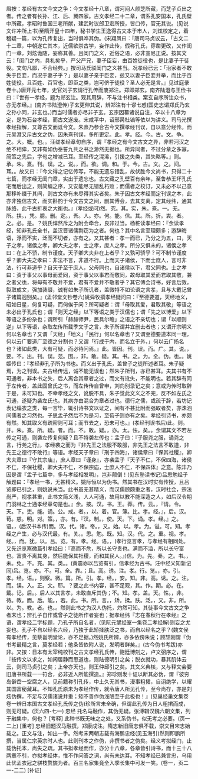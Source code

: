 <!-- { "loadSidebar": true } -->
眉按：孝经有古文今文之争：今文孝经十八章，谓河间人颜芝所藏，而芝子贞出之者。传之者有长孙、江、后、翼四家。古文孝经二十二章，谓系孔安国本，孔氏壁中所藏，孝昭时鲁国三老所献，建武时议郎卫宏所授，皆口传，官无其说。(见说文许冲所上书)至隋开皇十四年，秘书学生王逸得古文本于市人，刘炫校定之，着稽疑一篇，以为孔传复出，当时俱哗其伪。(宋翔凤曰：『唐司马贞议云，「古文二十二章，中朝遂亡其本，近儒欲崇古学，妄作此传，假称孔氏，穿凿更改，又作闺门一章，刘炫诡随，妄称其善。且闺门之义，近俗之语，必非宣尼正说。按其文云：「闺门之内，具礼矣乎，严父严兄，妻子臣妄，由百姓徒役也，是比妻子于徒役。文句凡鄙，不合经典。」按司马氏驳闺门之义甚当。况孝经已云：「治家者不敢失于臣妾，而况于妻子乎？」是以妻子亲于臣妾，兹又以妻子臣妾并举，而比于百姓徒役。且百姓、百官也，即臣之类，岂可侪于徒役？圣人必无是言。』见过庭录卷十。)唐开元七年，史官刘子玄请行孔传而废郑注。郑即郑玄。南齐陆澄与王俭书曰：『世有一孝经，题为郑玄注。观其用辞，不与注书相类。案玄自序所注众书，亦无孝经。』(南齐书陆澄传)子玄更伸其说，辨郑注有十谬七惑(国史志谓郑氏乃玄之孙小同，非玄也。)而当时儒者亦尽非子玄。玄宗因纂诸说自注，卒以十八章为定，是为石台孝经，而古文遂废。宋咸平中，诏邢昺杜镐等依以为讲义。司马光撰孝经指解，又尊古文而诋今文。朱熹乃参合古今文撰孝经刊误，自以意分经传。而元吴澄又斥古文之伪，因朱熹刊误，多所更定。此。孝。经。今。古。文。争。之。大。概。也。。汪绂孝经章句自序，谓『孝经之有今文古文之异，非若河汉之绝不相侔，又非有如伪泰誓九共之书之渺然无据也。所异同者，不过分章之多寡，简策之先后，字句之增减已耳。至经传之混浠，引援之失类，其失略等。』则。承。朱。熹。刊。误。之。说。，而。欲。调。和。于。今。古。文。之。间。耳。。故又曰：『今文得之记忆传写，不能无遗忘错乱，故伏胜今文尚书，只得二十七篇，而孝经无闺门章，实出于遗忘也。古文藏之孔壁百有余年，至鲁恭王坏孔氏宅而后出之，则简编之序，又安能尽无错乱朽败；而儒者之校订，又未必不以己意那移补缀于其间，则古文亦有未尽得其实者矣。朱子因古文孝经而定刊误之本，此亦非独信古文，而实斟酌于今文古文之间，删其傅会，去其支离，定其经纬，通其脉络，此千古折衷之大衡也。』(孝经或问)然。究。其。实，朱。熹。一。无。所。挟。，凭。臆。删。定。，吾。人。亦。何。能。信。其。所。折。衷。者。之。必。是。？姚氏悍然斥之为附会牵合，良非过当。杨桩读孝经曰：『余读孝经，知非孔氏全书，盖汉晋诸儒剽窃为之者。何也？其中名言至理颇多；游辞晦语，浮而不实，泛而不切者，亦有之。又其甚者：孝一而已，乃分之为五，曰，天子之孝，诸侯之孝，卿大夫之孝，士之孝，庶人之孝。所分又俱未的，诸侯之孝曰：在上不骄，制节谨度。天子卿大夫非在上者乎？又孰可骄乎？可不制节谨度乎？卿大夫之孝曰：非法不言，非道不行。上而天子诸侯，下而士庶人，言可非法，行可非道乎？自天子至于庶人，父母同也，自诸侯以下，君父同也。士之孝曰：资于事父以事母而爱同，资于事父以事君而敬同，故母取其爱而君取其敬，兼之者父也，将母有不敬并不爱，君有不爱并不敬者乎？其它傅会诗书，好言后效，裂取成文，强加装缀，诚有如朱子所讥者，盖微特不如论语之言孝，且与大戴记曾子诸篇迥别矣。』(孟邻堂文钞卷六)姚舜牧撰孝经疑问曰：『至德要道，天经地义，昭如日星，何复可疑，而何俟于问？所可疑者：谓「母取其爱，君取其敬」等语之未必出于孔氏也；谓「则天之经」以下等语之类于汉儒也；谓「先之以博爱」以下等语之多纷杂也；谓所引「赫赫师尹，民具尔瞻」之语之不亲切也；谓「以顺则逆」以下等语，杂取左传所载季文子之言，朱子所谓并宜删去者也；又谓开宗明义何以名章也？又谓「天经」「地义」「民行」何以名章也？又谓至德要道本同一理，何以云广要道广至德之分割也？又谓「行成于内，而名立于外，」何以云广扬名也？诸如此类，大有可疑，而必待问焉。』此。皆因。刊。误。而。广。其。说。，要。不。出。刊。误。范。围。，非。敢。疑。其。书。之。为。全。伪。也。。姚姬传曰：『孝经非孔子所为书也。而义出于孔氏，盖曾子之徒所述者耳。朱子疑焉，为之刊误。夫古经传远，诚不能无误也；然朱子所刊，亦已甚耳。夫其书有不可通者，非本书之失，后人离合其章者之过，而文有讹失，不能明也。若其辞有同于左传者，盖此固曾氏之书，而左传传自曾申，刘向别录记之矣；意或为传时取辞于是，未可知也。不幸孝经之文，讹脱不具，朱子觉此文义之不完，反不如左氏之可通，遂疑为袭左氏也。其病亦由混合为章者过也。德行之儒，或疏于辞，若坊记表记缁衣之类，每一言毕，辄引诗书文以证之，间有不甚比附而强取者矣，亦洙泗间儒者之习然也。子思孟子然后不为是习，至荀子则亦有之矣。孝经引诗书，亦颇有然。知其取义有疏密则可耳；而节去之，恐未可也。』(孝经刊误书后)此。则。并。朱。熹。所。疑。者。而。不。敢。疑。，亦。太。怯。矣。。余谓其文不若左传之可通，则袭左传复何疑？且不特袭左传也：孟子曰：『子服尧之服，诵尧之言，行尧之行』，孝经袭之而为『非先王之法服不敢服，非先王之法言不敢道，非先王之德行不敢行』等语。孝经天子章曰『刑于四海』，诸侯章曰『保其社稷』，卿大夫章曰『守其宗庙』，庶人章曰『谨身』，亦袭孟子『天子不仁，不保四海，诸侯不仁，不保社稷，卿大夫不仁，不保宗庙，士庶人不仁，不保四体』之意。陈沣乃因是谓『孟子七篇中，多与孝经相发明』，岂非颠倒！(见东塾读书记)吕思勉经子解题曰：『孝经一书，无甚精义。姚际恒以为伪书。然其书在汉时实有传授，且吕览即已引之，则姚说未当。此书虽无甚精义，而汉儒顾颇重之者，汉时社会，宗法尚严，视孝甚重，此书文简义浅，人人可通，故用以教不能深造之人，如后汉令期门羽林之士通孝经章句是也。』余。按。汉。书。王。莽。传。云。，『请。令。天。下。吏。能。诵。公。戒。者。，以。着。官。簿。比。孝。经。』，后。汉。荀。慈。明。对。策。，亦。有。『汉。制。，使。天。下。诵。孝。经。』之。语。，(后汉书本传)而。汉。代。诸。帝。，又。始。以。孝。为。谥。可。知。孝经之产生，必与汉代最。有。关。。思。勉。既。知。汉。代。之。重。视。孝。经。，而。犹。以。吕。览。有。孝。经。语。，(孝行览言孝，与孝经有相同处。又先识览察微篇引孝经曰：『高而不危，所以长守贵也。满而不溢，所以长守富也。富贵不离其身，然后能保其社稷，而和其民人。』)信。为。先。秦。之。书。，未。免。不。充。其。类。。(黄震亦以吕览有引，信孝经为古书。汪中经义知新记同)吕。览。亦。不。可。全。靠。；且。高。诱。注。孝。行。览。，亦。引。孝。经。语。，则察。微。篇。所。引。孝。经。，安。知。非。高。诱。之。注。而。误。入。正。文。耶。？要之此书内容，甚不足观，其。作。期。必。在。戴。记。后。。后人以其言孝，未敢直斥其伪；不。知。孝。盖。天。性。，非。待。教。而。后。能。，若。此。书。所。言。，矫。揉。肤。泛。，又。非。所。以。为。教。者。也。。然则此书之为汉人伪托，灼然可知。其徒事今文古文之争者末也；辨孔子自作或曾子之徒所作者妄也；据孝经纬『志在春秋行在孝经』之语，谓孝经二字标题，乃孔子所自名者，(见阮元揅经室一集卷二孝经解)则妄之尤妄也。孔子不自以经名六经，乃独于此矫揉肤泛之书，而自以经名之乎？(魏文侯有孝经传，见蔡邕明堂论，亦不足据。)然姚氏所辨，亦多依傍朱说；顾颉刚谓『伪书考最精之言，莫孝经若；他条皆依附人说，发明者鲜矣。』(古今伪书考跋)亦非。又按：日本有太宰纯校刊之古文孝经孔氏传，鲍廷博刻之，卢文弨序之，谓『按传文以求之，如闲居静而思道也，则陆德明引之矣；脱衣就功，暴其肌体云云，则司马贞引之矣；上帝亦天也，则王仲邱引之矣。其文义典核，又与释文会要旧唐书所载一一符合，必非近人所能撰造。』郑珍则发十证以断其必伪，谓『彼穷岛僻岙一空腐之人，见前籍称引孔传，中土久无其书，漫事粗捃，自诩绝学，以耀其国富秘藏耳。不知孔氏原未为孝经作传，就令唐人所见孔传，至今尚存，亦是刘炫伪撰，不足与汉儒诸说并重；矧不善作伪浅陋至于此极也！』(见巢经巢文集卷卷一辨日本国古文孝经孔氏传之伪)珍所言未全确，但谓此孔传为日人粗捃而成，则无可疑。(页六四-七一)
忠经
托名马融作，其伪无疑。张溥辑汉魏六朝文集，列于融集中，何也？
[考释]
此种书既无味之之处，又系伪书，似无考之必要。(页一二上)
[重考]
忠经旧题汉马融撰，郑康成注。隋志新旧唐志俱不载，崇文目宋志始载之。正文与注，如出一手。然考宋两朝志载有海鹏忠经(见玉海引)然则即鹏所撰，当属仁宗英宗时人也。此则刊本之作伪，非撰书者之伪矣。经义考拟经门，止载伪托本，尚失之疏。其书拟孝经而作，亦分十八章，各章皆引诗书，而十三十八两章不引，亦拟孝经体，惟不作问答之词，尚有未达耳。不知孝经已兼言忠，乌用此优孟衣冠之骈枝赘旒为者。百三名家集竟全入季长集中可发一笑。(卷一，页二一-二二)
[补证]
